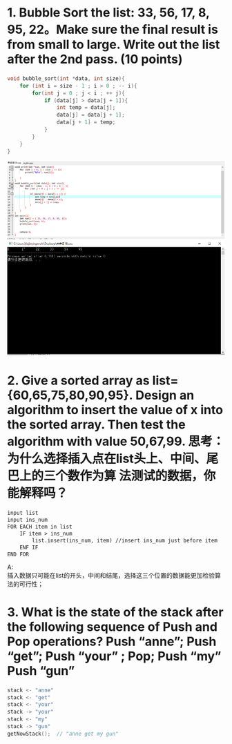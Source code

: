 # 1. Bubble Sort the list: 33, 56, 17, 8, 95, 22。Make sure the final result is from small to large. Write out the list after the 2nd pass. (10 points) 

```c
void bubble_sort(int *data, int size){
    for (int i = size - 1 ; i > 0 ; -- i){
        for(int j = 0 ; j < i ; ++ j){
            if (data[j] > data[j + 1]){
                int temp = data[j];
                data[j] = data[j + 1];
                data[j + 1] = temp;
            }
        }
    }
}
```

![](images/sourcode.png)
![](images/result2.png)


# 2. Give a sorted array as list={60,65,75,80,90,95}. Design an algorithm to insert the value of x into the sorted array. Then test the algorithm with value 50,67,99. 思考：为什么选择插入点在list头上、中间、尾巴上的三个数作为算 法测试的数据，你能解释吗？

```
input list
input ins_num
FOR EACH item in list
    IF item > ins_num
        list.insert(ins_num, item) //insert ins_num just before item
    ENF IF
END FOR        
```

A:<br/>
    插入数据只可能在list的开头，中间和结尾，选择这三个位置的数据能更加检验算法的可行性；

# 3. What is the state of the stack after the following sequence of Push and Pop operations? Push “anne”; Push “get”; Push “your” ; Pop; Push “my” Push “gun” 

```c
stack <- "anne"
stack <- "get"
stack <- "your"
stack -> "your"
stack <- "my"
stack -> "gun"
getNowStack();  // "anne get my gun"
```